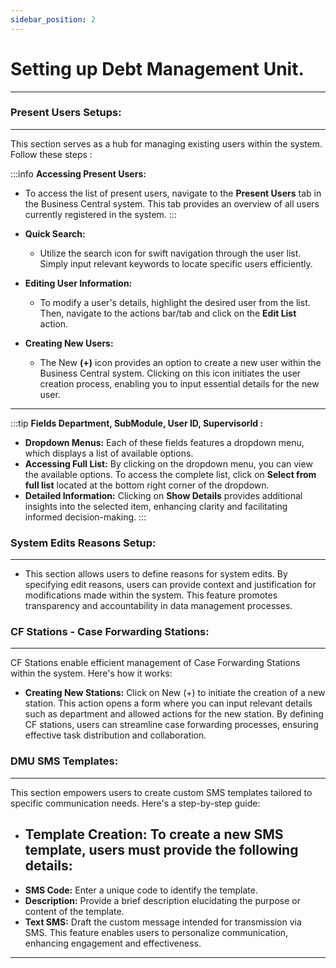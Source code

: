 ```yaml
---
sidebar_position: 2
---
```


# Setting up Debt Management Unit.
---

### **Present Users Setups:**
---

This section serves as a hub for managing existing users within the system. Follow these steps :

:::info  **Accessing Present Users:**
 
 - To access the list of present users, navigate to the **Present Users** tab in the Business Central system. This tab provides an overview of all users currently registered in the system.
:::

- **Quick Search:** 
    - Utilize the search icon for swift navigation through the user list. Simply input relevant keywords to locate specific users efficiently.
- **Editing User Information:** 
    - To modify a user's details, highlight the desired user from the list. Then, navigate to the actions bar/tab and click on the **Edit List** action.
- **Creating New Users:** 
    - The New **(+)** icon provides an option to create a new user within the Business Central system. Clicking on this icon initiates the user creation process, enabling you to input essential details for the new user.

---

:::tip **Fields Department, SubModule, User ID, SupervisorId :**
- **Dropdown Menus:** Each of these fields features a dropdown menu, which displays a list of available options.
- **Accessing Full List:** By clicking on the dropdown menu, you can view the available options. To access the complete list, click on **Select from full list** located at the bottom right corner of the dropdown.
- **Detailed Information:** Clicking on **Show Details** provides additional insights into the selected item, enhancing clarity and facilitating informed decision-making.
:::

### System Edits Reasons Setup:
---

- This section allows users to define reasons for system edits. By specifying edit reasons, users can provide context and justification for modifications made within the system. This feature promotes transparency and accountability in data management processes.

### CF Stations - Case Forwarding Stations:
---

CF Stations enable efficient management of Case Forwarding Stations within the system. Here's how it works:
- **Creating New Stations:** Click on New (+) to initiate the creation of a new station. This action opens a form where you can input relevant details such as department and allowed actions for the new station. By defining CF stations, users can streamline case forwarding processes, ensuring effective task distribution and collaboration.

### DMU SMS Templates:
---

This section empowers users to create custom SMS templates tailored to specific communication needs. Here's a step-by-step guide:
- **Template Creation:** To create a new SMS template, users must provide the following details:
    ---
- **SMS Code:** Enter a unique code to identify the template.
- **Description:** Provide a brief description elucidating the purpose or content of the template.
- **Text SMS:** Draft the custom message intended for transmission via SMS. This feature enables users to personalize communication, enhancing engagement and effectiveness.

---
